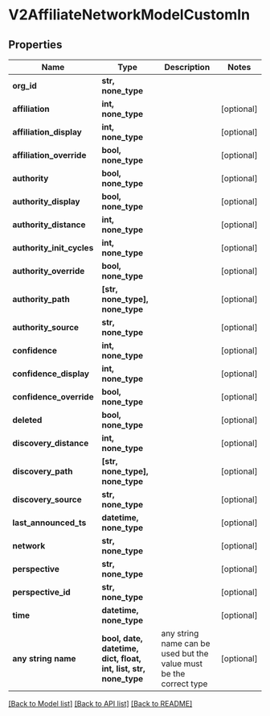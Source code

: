 # V2AffiliateNetworkModelCustomIn


## Properties
Name | Type | Description | Notes
------------ | ------------- | ------------- | -------------
**org_id** | **str, none_type** |  | 
**affiliation** | **int, none_type** |  | [optional] 
**affiliation_display** | **int, none_type** |  | [optional] 
**affiliation_override** | **bool, none_type** |  | [optional] 
**authority** | **bool, none_type** |  | [optional] 
**authority_display** | **bool, none_type** |  | [optional] 
**authority_distance** | **int, none_type** |  | [optional] 
**authority_init_cycles** | **int, none_type** |  | [optional] 
**authority_override** | **bool, none_type** |  | [optional] 
**authority_path** | **[str, none_type], none_type** |  | [optional] 
**authority_source** | **str, none_type** |  | [optional] 
**confidence** | **int, none_type** |  | [optional] 
**confidence_display** | **int, none_type** |  | [optional] 
**confidence_override** | **bool, none_type** |  | [optional] 
**deleted** | **bool, none_type** |  | [optional] 
**discovery_distance** | **int, none_type** |  | [optional] 
**discovery_path** | **[str, none_type], none_type** |  | [optional] 
**discovery_source** | **str, none_type** |  | [optional] 
**last_announced_ts** | **datetime, none_type** |  | [optional] 
**network** | **str, none_type** |  | [optional] 
**perspective** | **str, none_type** |  | [optional] 
**perspective_id** | **str, none_type** |  | [optional] 
**time** | **datetime, none_type** |  | [optional] 
**any string name** | **bool, date, datetime, dict, float, int, list, str, none_type** | any string name can be used but the value must be the correct type | [optional]

[[Back to Model list]](../README.md#documentation-for-models) [[Back to API list]](../README.md#documentation-for-api-endpoints) [[Back to README]](../README.md)


